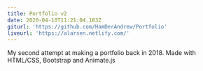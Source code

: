 ```yaml
---
title: Portfolio v2
date: 2020-04-10T11:21:04.183Z
giturl: 'https://github.com/HamDerAndrew/Portfolio'
liveurl: 'https://alarsen.netlify.com/'
---
```

My second attempt at making a portfolio back in 2018. Made with HTML/CSS, Bootstrap and Animate.js